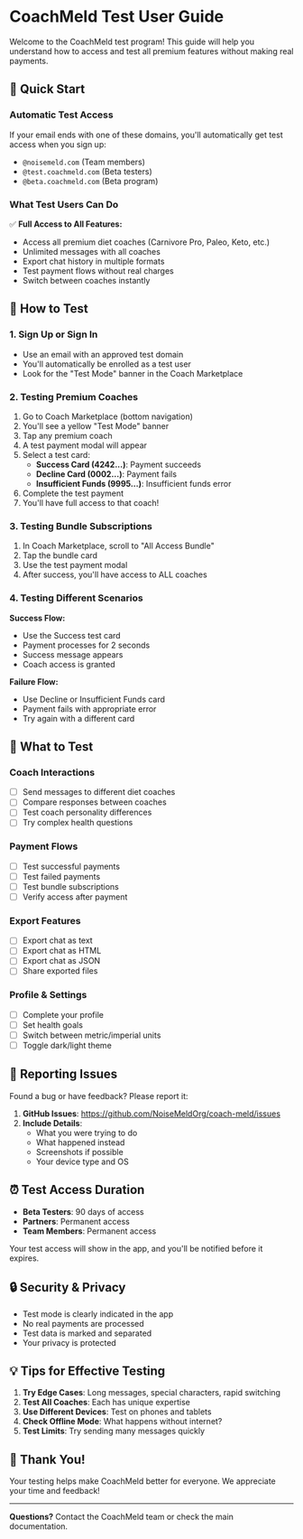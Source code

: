 # CoachMeld Test User Guide

Welcome to the CoachMeld test program! This guide will help you understand how to access and test all premium features without making real payments.

## 🚀 Quick Start

### Automatic Test Access

If your email ends with one of these domains, you'll automatically get test access when you sign up:
- `@noisemeld.com` (Team members)
- `@test.coachmeld.com` (Beta testers)
- `@beta.coachmeld.com` (Beta program)

### What Test Users Can Do

✅ **Full Access to All Features:**
- Access all premium diet coaches (Carnivore Pro, Paleo, Keto, etc.)
- Unlimited messages with all coaches
- Export chat history in multiple formats
- Test payment flows without real charges
- Switch between coaches instantly

## 📱 How to Test

### 1. Sign Up or Sign In
- Use an email with an approved test domain
- You'll automatically be enrolled as a test user
- Look for the "Test Mode" banner in the Coach Marketplace

### 2. Testing Premium Coaches
1. Go to Coach Marketplace (bottom navigation)
2. You'll see a yellow "Test Mode" banner
3. Tap any premium coach
4. A test payment modal will appear
5. Select a test card:
   - **Success Card (4242...)**: Payment succeeds
   - **Decline Card (0002...)**: Payment fails
   - **Insufficient Funds (9995...)**: Insufficient funds error
6. Complete the test payment
7. You'll have full access to that coach!

### 3. Testing Bundle Subscriptions
1. In Coach Marketplace, scroll to "All Access Bundle"
2. Tap the bundle card
3. Use the test payment modal
4. After success, you'll have access to ALL coaches

### 4. Testing Different Scenarios

**Success Flow:**
- Use the Success test card
- Payment processes for 2 seconds
- Success message appears
- Coach access is granted

**Failure Flow:**
- Use Decline or Insufficient Funds card
- Payment fails with appropriate error
- Try again with a different card

## 🎯 What to Test

### Coach Interactions
- [ ] Send messages to different diet coaches
- [ ] Compare responses between coaches
- [ ] Test coach personality differences
- [ ] Try complex health questions

### Payment Flows
- [ ] Test successful payments
- [ ] Test failed payments
- [ ] Test bundle subscriptions
- [ ] Verify access after payment

### Export Features
- [ ] Export chat as text
- [ ] Export chat as HTML
- [ ] Export chat as JSON
- [ ] Share exported files

### Profile & Settings
- [ ] Complete your profile
- [ ] Set health goals
- [ ] Switch between metric/imperial units
- [ ] Toggle dark/light theme

## 🐛 Reporting Issues

Found a bug or have feedback? Please report it:

1. **GitHub Issues**: https://github.com/NoiseMeldOrg/coach-meld/issues
2. **Include Details**:
   - What you were trying to do
   - What happened instead
   - Screenshots if possible
   - Your device type and OS

## ⏰ Test Access Duration

- **Beta Testers**: 90 days of access
- **Partners**: Permanent access
- **Team Members**: Permanent access

Your test access will show in the app, and you'll be notified before it expires.

## 🔒 Security & Privacy

- Test mode is clearly indicated in the app
- No real payments are processed
- Test data is marked and separated
- Your privacy is protected

## 💡 Tips for Effective Testing

1. **Try Edge Cases**: Long messages, special characters, rapid switching
2. **Test All Coaches**: Each has unique expertise
3. **Use Different Devices**: Test on phones and tablets
4. **Check Offline Mode**: What happens without internet?
5. **Test Limits**: Try sending many messages quickly

## 🤝 Thank You!

Your testing helps make CoachMeld better for everyone. We appreciate your time and feedback!

---

**Questions?** Contact the CoachMeld team or check the main documentation.